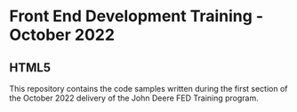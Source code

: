 # Front End Development Training - October 2022

## HTML5

This repository contains the code samples written during the first section of the October 2022 delivery of the John Deere FED Training program.
